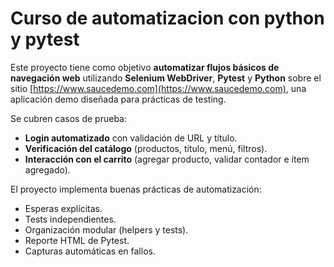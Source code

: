 # Curso de automatizacion con python y pytest  

Este proyecto tiene como objetivo **automatizar flujos básicos de navegación web** utilizando **Selenium WebDriver**, **Pytest** y **Python** sobre el sitio [https://www.saucedemo.com](https://www.saucedemo.com), una aplicación demo diseñada para prácticas de testing.  

Se cubren casos de prueba:  
- **Login automatizado** con validación de URL y título.  
- **Verificación del catálogo** (productos, título, menú, filtros).  
- **Interacción con el carrito** (agregar producto, validar contador e ítem agregado).  

El proyecto implementa buenas prácticas de automatización:  
- Esperas explícitas.  
- Tests independientes.  
- Organización modular (helpers y tests).  
- Reporte HTML de Pytest.  
- Capturas automáticas en fallos.  


